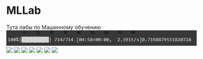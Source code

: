 # MLLab
Тута лабы по Машинному обучению 
![](https://github.com/dwragon/MLLab/blob/master/lab3/s11.png)
![](https://github.com/dwragon/MLLab/blob/master/lab3/s22.png)
![](https://github.com/dwragon/MLLab/blob/master/lab3/s33.png)
![](https://github.com/dwragon/MLLab/blob/master/lab3/s44.png)
![](https://github.com/dwragon/MLLab/blob/master/lab3/s55.png)
![](https://github.com/dwragon/MLLab/blob/master/lab3/s66.png)
![](https://github.com/dwragon/MLLab/blob/master/lab3/s77.png)
![](https://github.com/dwragon/MLLab/blob/master/lab3/s88.png)
